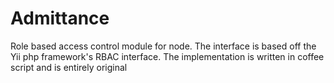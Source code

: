 Admittance
==========

Role based access control module for node. The interface is based off the Yii php framework's RBAC interface. The implementation is written in coffee script and is entirely original
